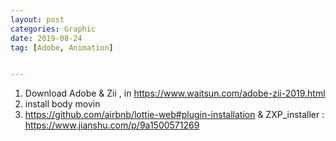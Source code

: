```yaml
---
layout: post
categories: Graphic
date: 2019-08-24
tag: [Adobe, Animation] 


---
```


1. Download Adobe & Zii , in https://www.waitsun.com/adobe-zii-2019.html
2. install body movin
3. https://github.com/airbnb/lottie-web#plugin-installation & ZXP_installer : https://www.jianshu.com/p/9a1500571269